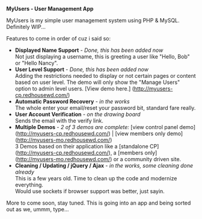 __MyUsers - User Management App__

MyUsers is my simple user management system using PHP & MySQL. Definitely WIP...

Features to come in order of cuz i said so:

- __Displayed Name Support__ - _Done, this has been added now_<br>Not just displaying a username, this is greeting a user like "Hello, Bob" or "Hello Nancy".
- __User Level Support__ - _Done, this has been added now_<br>Adding the restrictions needed to display or not certain pages or content based on user level. The demo will only show the "Manage Users" option to admin level users. [View demo here.] (http://myusers-cp.redhousewd.com/)
- __Automatic Password Recovery__ - _in the works_<br>The whole enter your email/reset your password bit, standard fare really.
- __User Account Verification__ - _on the drawing board_<br>Sends the email with the verify link.
- __Multiple Demos__ - _2 of 3 demos are complete:_ [view control panel demo] (http://myusers-cp.redhousewd.com/) | [view members only demo] (http://myusers-mo.redhousewd.com/)<br>3 Demos based on their application like a [standalone CP] (http://myusers-cp.redhousewd.com/), a [members only] (http://myusers-mo.redhousewd.com/) or a community driven site.
- __Cleaning / Updating / jQuery / Ajax__ - _in the works, some cleaning done already_<br>This is a few years old. Time to clean up the code and modernize everything.<br>Would use sockets if browser support was better, just sayin.

More to come soon, stay tuned. This is going into an app and being sorted out as we, ummm, type...
